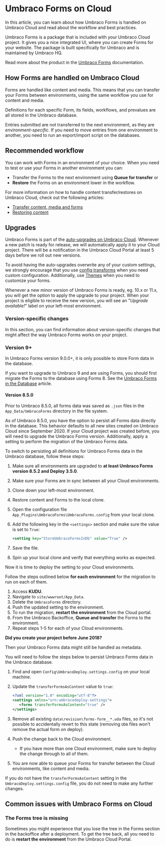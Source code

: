# Umbraco Forms on Cloud

In this article, you can learn about how Umbraco Forms is handled on Umbraco Cloud and read about the workflow and best practices.

Umbraco Forms is a package that is included with your Umbraco Cloud project. It gives you a nice integrated UI, where you can create Forms for your website. The package is built specifically for Umbraco and is maintained by Umbraco HQ.

Read more about the product in the [Umbraco Forms](https://docs.umbraco.com/umbraco-forms/) documentation.

## How Forms are handled on Umbraco Cloud

Forms are handled like content and media. This means that you can transfer your Forms between environments, using the same workflow you use for content and media.

Definitions for each specific Form, its fields, workflows, and prevalues are all stored in the Umbraco database.

Entries submitted are not transferred to the next environment, as they are _environment-specific_. If you need to move entries from one environment to another, you need to run an export/import script on the databases.

## Recommended workflow

You can work with Forms in an environment of your choice. When you need to test or use your Forms in another environment you can:

* Transfer the Forms to the next environment using **Queue for transfer** or
* **Restore** the Forms on an environment lower in the workflow.

For more information on how to handle content transfer/restores on Umbraco Cloud, check out the following articles:

* [Transfer content, media and forms](broken-reference)
* [Restoring content](restoring-content.md)

## Upgrades

Umbraco Forms is part of the [auto-upgrades on Umbraco Cloud](optimize-and-maintain-your-site/product-upgrades/). Whenever a new patch is ready for release, we will automatically apply it to your Cloud project. There will be a notification in the Umbraco Cloud Portal at least 5 days before we roll out new versions.

To avoid having the auto-upgrades overwrite any of your custom settings, we strongly encourage that you use [config transforms](project-settings/config-transforms.md) when you need custom configuration. Additionally, use [Themes](https://docs.umbraco.com/umbraco-forms/developer/themes) when you need to customize your forms.

Whenever a new minor version of Umbraco Forms is ready, eg. 10.x or 11.x, you will get the option to apply the upgrade to your project. When your project is eligible to receive the new version, you will see an "_Upgrade available!_" label on your left-most environment.

### Version-specific changes

In this section, you can find information about version-specific changes that might affect the way Umbraco Forms works on your project.

### Version 9+

In Umbraco Forms version 9.0.0+, it is only possible to store Form data in the database.

If you want to upgrade to Umbraco 9 and are using Forms, you should first migrate the Forms to the database using Forms 8. See the [Umbraco Forms in the Database](https://docs.umbraco.com/umbraco-forms/developer/forms-in-the-database) article.

#### Version 8.5.0

Prior to Umbraco 8.5.0, all forms data was saved as `.json` files in the `App_Data/UmbracoForms` directory in the file system.

As of Umbraco 8.5.0, you have the option to persist all Forms data directly in the database. This behavior defaults to all new sites created on Umbraco Cloud since September 2020. If your Cloud project was created before, you will need to upgrade the Umbraco Forms version. Additionally, apply a setting to perform the migration of the Umbraco Forms data.

To switch to persisting all definitions for Umbraco Forms data in the Umbraco database, follow these steps:

1. Make sure all environments are upgraded to **at least Umbraco Forms version 8.5.2 and Deploy 3.5.0**.
2. Make sure your Forms are in sync between all your Cloud environments.
3. Clone down your left-most environment.
4. Restore content and Forms to the local clone.
5. Open the configuration file `App_Plugins\UmbracoForms\UmbracoForms.config` from your local clone.
6.  Add the following key in the `<settings>` section and make sure the value is set to `True`:

    ```xml
    <setting key="StoreUmbracoFormsInDb" value="True" />
    ```
7. Save the file.
8. Spin up your local clone and verify that everything works as expected.

Now it is time to deploy the setting to your Cloud environments.

Follow the steps outlined below **for each environment** for the migration to run on each of them.

1. Access **KUDU**.
2. Navigate to `site/wwwroot/App_Data`.
3. Delete the `UmbracoForms` directory.
4. Push the updated setting to the environment.
5. To run the migration, **restart the environment** from the Cloud portal.
6. From the Umbraco Backoffice, **Queue and transfer** the Forms to the environment.
7. Repeat steps 1-5 for each of your Cloud environments.

**Did you create your project before June 2018?**

Then your Umbraco Forms data might still be handled as metadata.

You will need to follow the steps below to persist Umbraco Forms data in the Umbraco database.

1. Find and open `Config\UmbracoDeploy.settings.config` on your local machine.
2.  Update the `transferFormsAsContent` value to `true`:

    ```xml
    <?xml version="1.0" encoding="utf-8"?>
    <settings xmlns="urn:umbracodeploy-settings">
       <forms transferFormsAsContent="true" />
    </settings>
    ```
3. Remove all existing `data\revision\forms-form__*.uda` files, so it's not possible to accidentally revert to this state (removing `UDA` files won't remove the actual form on deploy).
4. Push the change back to the Cloud environment.
   * If you have more than one Cloud environment, make sure to deploy the change through to all of them.
5. You are now able to queue your Forms for transfer between the Cloud environments, like content and media.

If you do not have the `transferFormsAsContent` setting in the `UmbracoDeploy.settings.config` file, you do not need to make any further changes.

## Common issues with Umbraco Forms on Cloud

### The Forms tree is missing

Sometimes you might experience that you lose the tree in the Forms section in the backoffice after a deployment. To get the tree back, all you need to do is **restart the environment** from the Umbraco Cloud Portal.
